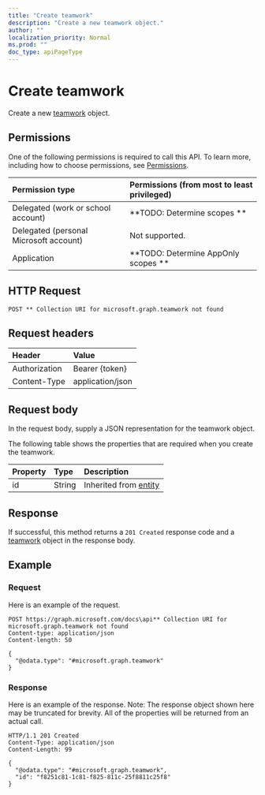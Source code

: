 ```yaml
---
title: "Create teamwork"
description: "Create a new teamwork object."
author: ""
localization_priority: Normal
ms.prod: ""
doc_type: apiPageType
---
```


# Create teamwork

Create a new [teamwork](../resources/teamwork.md) object.

## Permissions
One of the following permissions is required to call this API. To learn more, including how to choose permissions, see [Permissions](/concepts/permissions-reference.md).

|Permission type|Permissions (from most to least privileged)|
|:---|:---|
|Delegated (work or school account)|**TODO: Determine scopes **|
|Delegated (personal Microsoft account)|Not supported.|
|Application|**TODO: Determine AppOnly scopes **|

## HTTP Request
<!-- {
  "blockType": "ignored"
}
-->
``` http
POST ** Collection URI for microsoft.graph.teamwork not found
```

## Request headers
|Header|Value|
|:---|:---|
|Authorization|Bearer {token}|
|Content-Type|application/json|

## Request body
In the request body, supply a JSON representation for the teamwork object.

The following table shows the properties that are required when you create the teamwork.

|Property|Type|Description|
|:---|:---|:---|
|id|String| Inherited from [entity](../resources/entity.md)|



## Response
If successful, this method returns a `201 Created` response code and a [teamwork](../resources/teamwork.md) object in the response body.

## Example

### Request
Here is an example of the request.
<!-- {
  "blockType": "request",
  "name": "create_teamwork_from_"
}
-->
``` http
POST https://graph.microsoft.com/docs\api** Collection URI for microsoft.graph.teamwork not found
Content-type: application/json
Content-length: 50

{
  "@odata.type": "#microsoft.graph.teamwork"
}
```

### Response
Here is an example of the response. Note: The response object shown here may be truncated for brevity. All of the properties will be returned from an actual call.
<!-- {
  "blockType": "response",
  "truncated": true,
  "@odata.type": "microsoft.graph.teamwork"
}
-->
``` http
HTTP/1.1 201 Created
Content-Type: application/json
Content-Length: 99

{
  "@odata.type": "#microsoft.graph.teamwork",
  "id": "f8251c81-1c81-f825-811c-25f8811c25f8"
}
```


